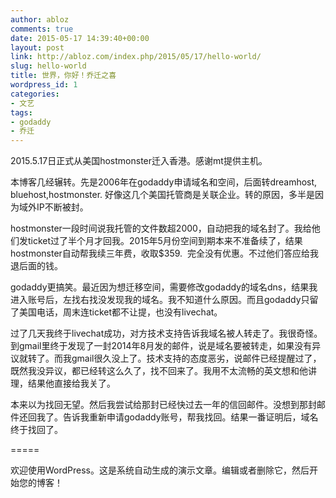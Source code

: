 ```yaml
---
author: abloz
comments: true
date: 2015-05-17 14:39:40+00:00
layout: post
link: http://abloz.com/index.php/2015/05/17/hello-world/
slug: hello-world
title: 世界，你好！乔迁之喜
wordpress_id: 1
categories:
- 文艺
tags:
- godaddy
- 乔迁
---
```


2015.5.17日正式从美国hostmonster迁入香港。感谢mt提供主机。

本博客几经辗转。先是2006年在godaddy申请域名和空间，后面转dreamhost, bluehost,hostmonster. 好像这几个美国托管商是关联企业。转的原因，多半是因为域外IP不断被封。

hostmonster一段时间说我托管的文件数超2000，自动把我的域名封了。我给他们发ticket过了半个月才回我。2015年5月份空间到期本来不准备续了，结果hostmonster自动帮我续三年费，收取$359.  完全没有优惠。不过他们答应给我退后面的钱。

godaddy更搞笑。最近因为想迁移空间，需要修改godaddy的域名dns，结果我进入账号后，左找右找没发现我的域名。我不知道什么原因。而且godaddy只留了美国电话，周末连ticket都不让提，也没有livechat。

过了几天我终于livechat成功，对方技术支持告诉我域名被人转走了。我很奇怪。到gmail里终于发现了一封2014年8月发的邮件，说是域名要被转走，如果没有异议就转了。而我gmail很久没上了。技术支持的态度恶劣，说邮件已经提醒过了，既然我没异议，都已经转这么久了，找不回来了。我用不太流畅的英文想和他讲理，结果他直接给我关了。

本来以为找回无望。然后我尝试给那封已经快过去一年的信回邮件。没想到那封邮件还回我了。告诉我重新申请godaddy账号，帮我找回。结果一番证明后，域名终于找回了。

=====

欢迎使用WordPress。这是系统自动生成的演示文章。编辑或者删除它，然后开始您的博客！
